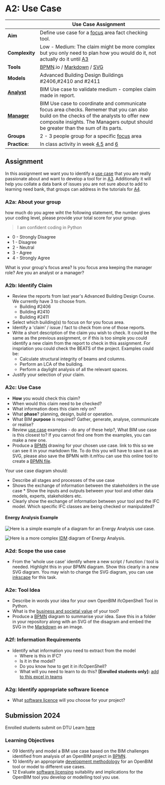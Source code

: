 # A2: Use Case

| | Use Case Assignment  |
| --- | ----- |
| **Aim**|  Define use case for a [focus] area fact checking tool.  |
| **Complexity**| Low - Medium: The claim might be more complex but you only need to plan how you would do it, not actually do it until [A3] |
| **Tools** |  [BPMN].io / [Markdown] / [SVG] |
| **Models** |  Advanced Building Design Buildings #2406,#2410 and #2411 |
| **[Analyst]** | BIM Use case to validate medium - complex claim made in report.  |
| **[Manager]** | BIM Use case to coordinate and communicate focus area checks. Rememer that you can also build on the checks of the analysts to offer new composite insights. The Managers output should be greater than the sum of its parts. |
| **Groups** | 2 - 3 people group for a specific [focus] area |
| **Practice:** | In class activity in week [4],[5] and [6] |

## Assignment

In this assignment we want you to identify a [use case] that you are really passionate about and want to develop a tool for in [A3]. Additionally it will help you collate a data bank of issues you are not sure about to add to learning need bank, that groups can address in the tutorials for [A4].

### A2a: About your group
how much do you agree wiht the following statement, the number gives your coding level, please provide your total score for your group.

>I am confident coding in Python

  * 0 - Strongly Disagree
  * 1 - Disagree
  * 2 - Neutral
  * 3 - Agree
  * 4 - Strongly Agree

What is your group's focus area?
Is you focus area keeping the manager role? Are you an analyst or a manager?

### A2b: Identify Claim
* Review the reports from last year's Advanced Building Design Course. We currently have 3 to choose from.
  * Building #2406
  * Building #2410
  * Building #2411
* Select which building(s) to focus on for you focus area.
* Identify a 'claim' / issue / fact to check from one of those reports.
* Write a short description of the claim you wish to check. It could be the same as the previous assignment, or if this is too simple you could identify a new claim from the report to check in this assignment. For inspriation you could check the BEATS of the project. Examples could be:
  * Calculate structural integrity of beams and columns.
  * Perform an LCA of the building.
  * Perform a daylight analysis of all the relevant spaces.
* Justify your selection of your claim.
  
### A2c: Use Case
* **How** you would check this claim?
* When would this claim need to be checked?
* What information does this claim rely on?
* What **phase**? planning, design, build or operation.
* What BIM **purpose** is required? Gather, generate, analyse, communicate or realise?
* Review [use case] examples - do any of these help?, What BIM use case is this closest to? If you cannot find one from the examples, you can make a new one.
* Produce a [BPMN] drawing for your chosen use case. link to this so we can see it in your markdown file. To do this you will have to save it as an SVG, please also save the BPMN with it.mYou can use this online tool to create a [BPMN file](https://bpmn.io/).
  
Your use case diagram should:
* Describe all stages and processes of the use case
* Shows the exchange of information between the stakeholders in the use case
      * Show the inputs and outputs between your tool and other data models, experts, stakeholders etc.
* Clearly show the exchange of information between your tool and the IFC model. Which specific IFC classes are being checked or manipulated?

#### Energy Analysis Example
![Here](https://raw.githubusercontent.com/timmcginley/41934/f21cac124069f9fdfd79cfc0cd5869d8746bf40c/Assignments/images/EnergyAnalysisBPMN_whole.svg) is a simple example of a diagram for an Energy Analysis use case.

![Here](https://raw.githubusercontent.com/timmcginley/41934/main/Assignments/images/EnergyAnalysisComplexIDMdiagram.png) 
is a more complex [IDM](/Concepts/IDM) diagram of Energy Analysis.
  
### A2d: Scope the use case
* From the 'whole use case' identify where a new script / function / tool is needed. Highlight this in your BPMN diagram. Show this clearly in a new SVG diagram. You may wish to change the SVG diagram, you can use [inkscape] for this task.

### A2e: Tool Idea
* Describe in words your idea for your own OpenBIM ifcOpenShell Tool in Python.
* What is the [business and societal value] of your tool?
* Produce a [BPMN] diagram to summarise your idea. Save this in a folder in your repository along with an SVG of the disagram and embed the SVG in the [Markdown] as an image.
  
### A2f: Information Requirements
* Identify what information you need to extract from the model
     * Where is this in IFC?
     * Is it in the model?
     * Do you know how to get it in ifcOpenShell?
     * What will you need to learn to do this? **[Enrolled students only]:** [add to this excel in teams](https://dtudk.sharepoint.com/:x:/r/sites/course215344/Delte%20dokumenter/General/Learning%20Bank.xlsx?d=w1436615b07ec4312af23ece1231635a2&csf=1&web=1&e=ZBDAPj)
 
### A2g: Identify appropriate software licence
* What [software licence] will you choose for your project?

<!--
![BPMN of assignment](/Assignments/images/A2Process.svg)
-->


<!--
See [this document](https://standards.buildingsmart.org/documents/IDM/IDM_guide-QuickGuideToBPMN-2007_01.pdf) and [this page](https://technical.buildingsmart.org/standards/information-delivery-manual/) from buildingSMART for more information about creating [IDM](/Concepts/IDM) diagrams using BPMN.

## A2C: Define the SCOPE of your script
Using the diagram of your use case, identify the a part of it that you can execute in your script.
You can either clearly mark the part of the diagram from A2D that defines your scope or you can produce a new diagram.
Show the processes and logic of your tool in as much detail as possible (whithin reason). What information are you extracting and what happens with it throughout the script?

Focus on the early stage the larger use case, that is checking the model for information and either getting it ready for further simulations or maybe doing some simple calculations.

### 04.5 A BPMN diagram saved as SVG that defines the scope of your tool.
* Helps you to define the scope of your script

-->
## Submission 2024
Enrolled students submit on DTU Learn [here](https://learn.inside.dtu.dk/d2l/lms/dropbox/user/folders_list.d2l?ou=215344&isprv=0)


### Learning Objectives

* 09 Identify and model a BIM use case based on the BIM challenges identified from analysis of an OpenBIM project in [BPMN].
* 10 Identify an appropriate [development methodology](/Concepts/Development_methodology) for an OpenBIM tool or model to different use cases.
* 12 Evaluate [software licensing](/Concepts/Software_licences/README.md) suitability and implications for the OpenBIM tool you develop or modelling tool you use.


<!-- links - try and keep alphabetical --> 

[Advanced Building Design]: https://github.com/timmcginley/41936/tree/main

[A3]: /Assignments/A3

[analysing]: /Roles/Analyst
[Analyst]: /Roles/Analyst
[Manager]: /Roles/Manager
[modelling]: /Roles/Modeller

[BIM]: /Concepts/BIM
[Blender]: /Concepts/Blender
[BlenderBIM]: /Concepts/BlenderBIM
[BPMN]: /Concepts/BPMN
[Business and societal value]: /Concepts/BusinessAndSocietalValue
[FAIR]: /Concepts/FAIR
[IDS]: /Concepts/IDS
[IFC4]: /Concepts/IFC
[IfcOpenShell]: /Concepts/IfcOpenShell/index
[Markdown]: /Concepts/MarkDown
[OpenBIM standards]: /Concepts/Standards
[Bonsai]: /Concepts/Bonsai/index
[IfcOpenShell]: /Concepts/IfcOpenShell/index
[Github]: /Concepts/Github
[inkscape]: /Concept/Inkscape
[Python]: /Concepts/Python
[Speckle]: /Concepts/Speckle
[software licence]: /Concepts/SoftwareLicences

[focus]: /Focus/index
[focus area]: /Focus/index
[construction planning]: /Focus/Build
[energy and indoor, daylight, acoustic]: /Focus/Indoor
[LCA/LCC]: /Focus/Sustainability
[structural]: /Focus/Structural

[learning objectives]: /LearningObjectives
[OpenBIM]: /OpenBIM
[SVG]: /SVG
[use case]: /Uses

[A3]: /Assignments/A3
[A4]: /Assignments/A4

[4]: /Schedule/04
[5]: /Schedule/05
[6]: /Schedule/06
[7]: /Schedule/07
[8]: /Schedule/08

<!-- OLD MODELLER ASSIGNMENT....

## A2A: Import the IFC model into BlenderBIM
* Import one of the Advanced Building Design Models into [BlenderBIM] and explore the IFC file and its properties.
### Optional: Add quantities to the IFC model
Skylab IFC models don't have quantities (Quantity Sets) defined for any of the elements. Quantity Sets define physical dimensions of objects like lenght, width, area and volume. Quantities are very important to have access to in a model and they are luckly easy to add to a model in BlenderBIM. Watch [this video](https://github.com/timmcginley/41934/blob/main/Concepts/BlenderBIM/AddQuantitiesToIfcModelInBlenderBIM/README.md) to see how to do it. Remember to save your modified IFC model and include it in your assignment submission. 
> N.B.: Please don't modify the IFC models in any other way or add any other information to them in this assignment. 
## A2B: Explore the model with scripts
* In the scripting window you can then use IfcOpenShell to further explore the model by following examples in the [tutorials](/Examples/IfcOpenShell/Basic).
## A3B Reflect
* Check the new numbers – using your scripts from the previous assignment
* Check your conformance to the BEP.
## A3B Remodel
Usecase: the Skylab-model (it is allowed to use other models, but they need to be IFC4 formatted)
Purpose: *modify, add* or *subtract* information in the model by using IfcOpenShell (You decide what modification is needed)

### Delivery
Requirements:
+ [x] **Markdown-formated report: Describing your tool/workflow: upload link to your Github report on Learn**
+ [X] **If you use the Skylab model please do NOT upload it at github**
+ [X] **If you use another .ifc model please upload in the folder structure at github as described in the beginning of the assignment**
      
The report should link to or include:
- [x] Two BPMN-diagrams
- [x] IFC model for the use case before the remodelling
- [x] IFC model for the use case after the remodelling
- [x] Description of and the script(s) used for the use case
-->
